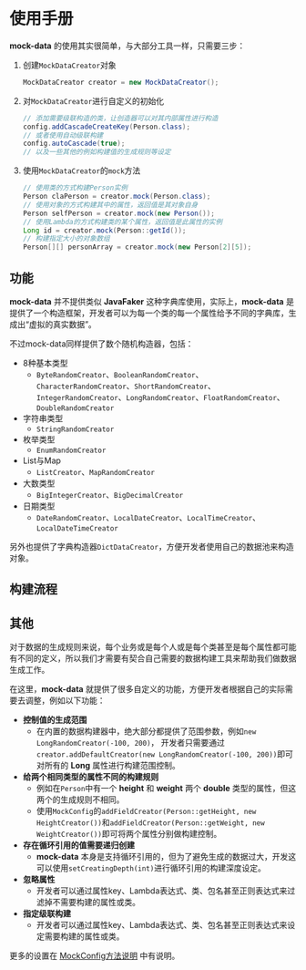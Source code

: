# 使用手册

__mock-data__ 的使用其实很简单，与大部分工具一样，只需要三步：

1. 创建`MockDataCreator`对象

   ```java
   MockDataCreator creator = new MockDataCreator();
   ```

2. 对`MockDataCreator`进行自定义的初始化

   ```java
   // 添加需要级联构造的类，让创造器可以对其内部属性进行构造
   config.addCascadeCreateKey(Person.class);
   // 或者使用自动级联构建
   config.autoCascade(true);
   // 以及一些其他的例如构建值的生成规则等设定
   ```

3. 使用`MockDataCreator`的`mock`方法

   ```java
   // 使用类的方式构建Person实例
   Person claPerson = creator.mock(Person.class);
   // 使用对象的方式构建其中的属性，返回值是其对象自身
   Person selfPerson = creator.mock(new Person());
   // 使用Lambda的方式构建类的某个属性，返回值是此属性的实例
   Long id = creator.mock(Person::getId());
   // 构建指定大小的对象数组
   Person[][] personArray = creator.mock(new Person[2][5]);
   ```

## 功能

__mock-data__ 并不提供类似 __JavaFaker__ 这种字典库使用，实际上，__mock-data__ 是提供了一个构造框架，开发者可以为每一个类的每一个属性给予不同的字典库，生成出“虚拟的真实数据”。

不过mock-data同样提供了数个随机构造器，包括：

- 8种基本类型
  - `ByteRandomCreator`、`BooleanRandomCreator`、`CharacterRandomCreator`、`ShortRandomCreator`、`IntegerRandomCreator`、`LongRandomCreator`、`FloatRandomCreator`、`DoubleRandomCreator`
- 字符串类型
  - `StringRandomCreator`
- 枚举类型
  - `EnumRandomCreator`
- List与Map
  - `ListCreator`、`MapRandomCreator`
- 大数类型
  - `BigIntegerCreator`、`BigDecimalCreator`
- 日期类型
  - `DateRandomCreator`、`LocalDateCreator`、`LocalTimeCreator`、`LocalDateTimeCreator`

另外也提供了字典构造器`DictDataCreator`，方便开发者使用自己的数据池来构造对象。

## 构建流程



## 其他

对于数据的生成规则来说，每个业务或是每个人或是每个类甚至是每个属性都可能有不同的定义，所以我们才需要有契合自己需要的数据构建工具来帮助我们做数据生成工作。

在这里，__mock-data__ 就提供了很多自定义的功能，方便开发者根据自己的实际需要去调整，例如以下功能：

- __控制值的生成范围__
  - 在内置的数据构建器中，绝大部分都提供了范围参数，例如`new LongRandomCreator(-100, 200)`，
    开发者只需要通过`creator.addDefaultCreator(new LongRandomCreator(-100, 200))`即可对所有的 __Long__ 属性进行构建范围控制。
- __给两个相同类型的属性不同的构建规则__
  - 例如在`Person`中有一个 __height__ 和 __weight__ 两个 __double__ 类型的属性，但这两个的生成规则不相同。
  - 使用`MockConfig`的`addFieldCreator(Person::getHeight, new HeightCreator())`和`addFieldCreator(Person::getWeight, new WeightCreator())`即可将两个属性分别做构建控制。
- __存在循环引用的值需要递归创建__
  - __mock-data__ 本身是支持循环引用的，但为了避免生成的数据过大，开发这可以使用`setCreatingDepth(int)`进行循环引用的构建深度设定。
- __忽略属性__
  - 开发者可以通过属性key、Lambda表达式、类、包名甚至正则表达式来过滤掉不需要构建的属性或类。
- __指定级联构建__
  - 开发者可以通过属性key、Lambda表达式、类、包名甚至正则表达式来设定需要构建的属性或类。

更多的设置在 [MockConfig方法说明](MockConfig.md) 中有说明。
